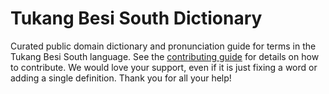 
# Tukang Besi South Dictionary

Curated public domain dictionary and pronunciation guide for terms in the Tukang Besi South language. See the [contributing guide](https://github.com/drumworkteam/term/blob/make/.github/contributing.md) for details on how to contribute. We would love your support, even if it is just fixing a word or adding a single definition. Thank you for all your help!